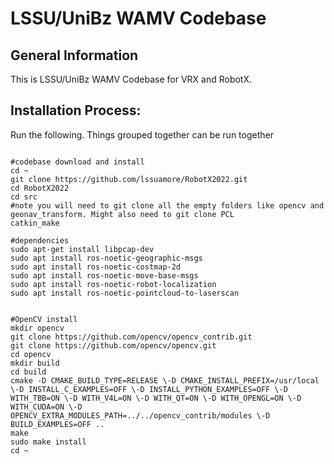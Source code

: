 # LSSU/UniBz WAMV Codebase
## General Information
This is LSSU/UniBz WAMV Codebase for VRX and RobotX.  

## Installation Process:
Run the following. Things grouped together can be run together
```

#codebase download and install
cd ~
git clone https://github.com/lssuamore/RobotX2022.git
cd RobotX2022
cd src
#note you will need to git clone all the empty folders like opencv and geonav_transform. Might also need to git clone PCL
catkin_make

#dependencies
sudo apt-get install libpcap-dev
sudo apt install ros-noetic-geographic-msgs
sudo apt install ros-noetic-costmap-2d
sudo apt install ros-noetic-move-base-msgs
sudo apt install ros-noetic-robot-localization
sudo apt install ros-noetic-pointcloud-to-laserscan


#OpenCV install
mkdir opencv
git clone https://github.com/opencv/opencv_contrib.git
git clone https://github.com/opencv/opencv.git
cd opencv
mkdir build
cd build
cmake -D CMAKE_BUILD_TYPE=RELEASE \-D CMAKE_INSTALL_PREFIX=/usr/local \-D INSTALL_C_EXAMPLES=OFF \-D INSTALL_PYTHON_EXAMPLES=OFF \-D WITH_TBB=ON \-D WITH_V4L=ON \-D WITH_QT=ON \-D WITH_OPENGL=ON \-D WITH_CUDA=ON \-D OPENCV_EXTRA_MODULES_PATH=../../opencv_contrib/modules \-D BUILD_EXAMPLES=OFF ..
make
sudo make install
cd ~
